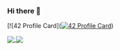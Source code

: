 ### Hi there 👋

[![42 Profile Card]([![42 Profile Card](https://1337-readme.vercel.app/api/profile?cursus=42&dark=true&leet_logo=hide&login=ozaazaa)](https://github.com/mohouyizme/1337-readme))

<a href="https://github.com/mohaslimani?tab=repositories">
  <img align="center" src="https://github-readme-stats.vercel.app/api/top-langs/?username=mohaslimani&theme=dark"/>
</a>
<a href="https://github.com/mohaslimani?tab=repositories">
 <img align="center" src="https://github-readme-stats.vercel.app/api?username=mohaslimani&line_height=40&show_icons=true&theme=dark">
</a>


<!--
**mohaslimani/mohaslimani** is a ✨ _special_ ✨ repository because its `README.md` (this file) appears on your GitHub profile.
<!--

Here are some ideas to get you started:

- 🔭 I’m currently working on ...
- 🌱 I’m currently learning ...
- 👯 I’m looking to collaborate on ...
- 🤔 I’m looking for help with ...
- 💬 Ask me about ...
- 📫 How to reach me: ...
- 😄 Pronouns: ...
- ⚡ Fun fact: ...
-->
